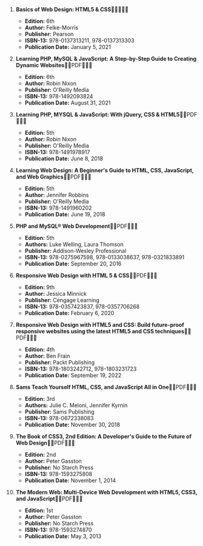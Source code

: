 1. **Basics of Web Design: HTML5 & CSS**🚨🚨🚨🚨🚨
   - **Edition:** 6th
   - **Author:** Felke-Morris
   - **Publisher:** Pearson
   - **ISBN-13:** 978-0137313211, 978-0137313303
   - **Publication Date:** January 5, 2021

2. **Learning PHP, MySQL & JavaScript: A Step-by-Step Guide to Creating Dynamic Websites**🚨🚨PDF🚨🚨🚨
   - **Edition:** 6th
   - **Author:** Robin Nixon
   - **Publisher:** O'Reilly Media
   - **ISBN-13:** 978-1492093824
   - **Publication Date:** August 31, 2021

3. **Learning PHP, MYSQL & JavaScript: With jQuery, CSS & HTML5**🚨🚨PDF🚨🚨🚨
   - **Edition:** 5th
   - **Author:** Robin Nixon
   - **Publisher:** O'Reilly Media
   - **ISBN-13:** 978-1491978917
   - **Publication Date:** June 8, 2018

4. **Learning Web Design: A Beginner's Guide to HTML, CSS, JavaScript, and Web Graphics**🚨🚨PDF🚨🚨🚨
   - **Edition:** 5th
   - **Author:** Jennifer Robbins
   - **Publisher:** O'Reilly Media
   - **ISBN-13:** 978-1491960202
   - **Publication Date:** June 19, 2018

5. **PHP and MySQL® Web Development**🚨🚨PDF🚨🚨🚨
   - **Edition:** 5th
   - **Authors:** Luke Welling, Laura Thomson
   - **Publisher:** Addison-Wesley Professional
   - **ISBN-13:** 978-0275967598, 978-0133038637, 978-0321833891
   - **Publication Date:** September 20, 2016

6. **Responsive Web Design with HTML 5 & CSS**🚨🚨PDF🚨🚨🚨
   - **Edition:** 9th
   - **Author:** Jessica Minnick
   - **Publisher:** Cengage Learning
   - **ISBN-13:** 978-0357423837, 978-0357706268
   - **Publication Date:** February 6, 2020

7. **Responsive Web Design with HTML5 and CSS: Build future-proof responsive websites using the latest HTML5 and CSS techniques**🚨🚨PDF🚨🚨🚨
   - **Edition:** 4th
   - **Author:** Ben Frain
   - **Publisher:** Packt Publishing
   - **ISBN-13:** 978-1803242712, 978-1803231723 
   - **Publication Date:** September 19, 2022

8. **Sams Teach Yourself HTML, CSS, and JavaScript All in One**🚨🚨PDF🚨🚨🚨
   - **Edition:** 3rd
   - **Authors:** Julie C. Meloni, Jennifer Kyrnin
   - **Publisher:** Sams Publishing
   - **ISBN-13:** 978-0672338083
   - **Publication Date:** November 30, 2018

9. **The Book of CSS3, 2nd Edition: A Developer's Guide to the Future of Web Design**🚨🚨PDF🚨🚨🚨
   - **Edition:** 2nd
   - **Author:** Peter Gasston
   - **Publisher:** No Starch Press
   - **ISBN-13:** 978-1593275808
   - **Publication Date:** November 1, 2014

10. **The Modern Web: Multi-Device Web Development with HTML5, CSS3, and JavaScript**🚨🚨PDF🚨🚨🚨
    - **Edition:** 1st
    - **Author:** Peter Gasston
    - **Publisher:** No Starch Press
    - **ISBN-13:** 978-1593274870
    - **Publication Date:** May 3, 2013
